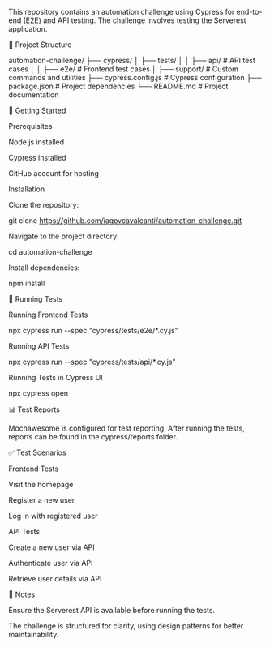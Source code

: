 This repository contains an automation challenge using Cypress for end-to-end (E2E) and API testing. The challenge involves testing the Serverest application.

📌 Project Structure

automation-challenge/
├── cypress/
│   ├── tests/
│   │   ├── api/        # API test cases
│   │   ├── e2e/        # Frontend test cases
│   ├── support/        # Custom commands and utilities
├── cypress.config.js   # Cypress configuration
├── package.json        # Project dependencies
└── README.md           # Project documentation

🚀 Getting Started

Prerequisites

Node.js installed

Cypress installed

GitHub account for hosting

Installation

Clone the repository:

git clone https://github.com/iagovcavalcanti/automation-challenge.git

Navigate to the project directory:

cd automation-challenge

Install dependencies:

npm install

🧪 Running Tests

Running Frontend Tests

npx cypress run --spec "cypress/tests/e2e/*.cy.js"

Running API Tests

npx cypress run --spec "cypress/tests/api/*.cy.js"

Running Tests in Cypress UI

npx cypress open

📊 Test Reports

Mochawesome is configured for test reporting. After running the tests, reports can be found in the cypress/reports folder.

✅ Test Scenarios

Frontend Tests

Visit the homepage

Register a new user

Log in with registered user

API Tests

Create a new user via API

Authenticate user via API

Retrieve user details via API

📌 Notes

Ensure the Serverest API is available before running the tests.

The challenge is structured for clarity, using design patterns for better maintainability.

